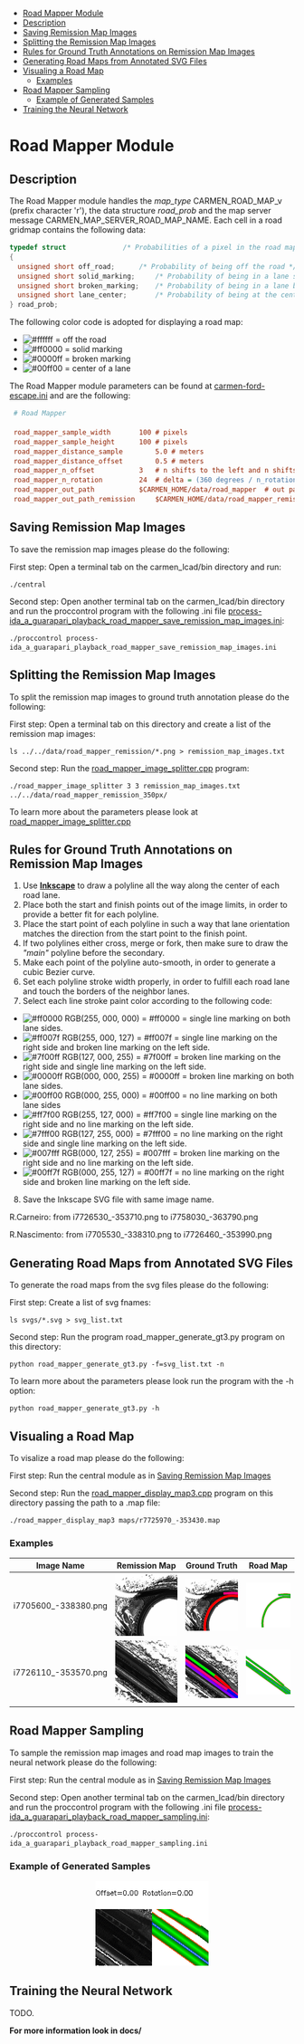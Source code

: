 <!-- Table of contents generated by http://tableofcontent.eu/ -->
- [Road Mapper Module](#road-mapper-module)
- [Description](#description)
- [Saving Remission Map Images](#saving-remission-map-images)
- [Splitting the Remission Map Images](#splitting-the-remission-map-images)
- [Rules for Ground Truth Annotations on Remission Map Images](#rules-for-ground-truth-annotations-on-remission-map-images)
- [Generating Road Maps from Annotated SVG Files](#generating-road-maps-from-annotated-svg-files)
- [Visualing a Road Map](#visualing-a-road-map)
	- [Examples](#examples)
- [Road Mapper Sampling](#road-mapper-sampling)
	- [Example of Generated Samples](#example-of-generated-samples)
- [Training the Neural Network](#training-the-neural-network)

# Road Mapper Module

## Description

The Road Mapper module handles the *map_type* CARMEN_ROAD_MAP_v (prefix character 'r'), the data structure *road_prob* and the map server message CARMEN_MAP_SERVER_ROAD_MAP_NAME. Each cell in a road gridmap contains the following data:
```c
typedef struct				/* Probabilities of a pixel in the road map */
{
  unsigned short off_road;		/* Probability of being off the road */
  unsigned short solid_marking;		/* Probability of being in a lane solid marking */
  unsigned short broken_marking;	/* Probability of being in a lane broken marking */
  unsigned short lane_center;		/* Probability of being at the center of a lane */
} road_prob;
```
The following color code is adopted for displaying a road map:
  - ![#ffffff](https://placehold.it/20x20/ffffff/?text=+) = off the road
  - ![#ff0000](https://placehold.it/20x20/ff0000/?text=+) = solid marking
  - ![#0000ff](https://placehold.it/20x20/0000ff/?text=+) = broken marking
  - ![#00ff00](https://placehold.it/20x20/00ff00/?text=+) = center of a lane

The Road Mapper module parameters can be found at [carmen-ford-escape.ini](../carmen-ford-escape.ini) and are the following:
```ini
 # Road Mapper

 road_mapper_sample_width		100	# pixels
 road_mapper_sample_height		100	# pixels
 road_mapper_distance_sample		5.0	# meters
 road_mapper_distance_offset		0.5	# meters
 road_mapper_n_offset			3	# n shifts to the left and n shifts to the right
 road_mapper_n_rotation			24	# delta = (360 degrees / n_rotation) degrees
 road_mapper_out_path			$CARMEN_HOME/data/road_mapper  # out path for generated sample files
 road_mapper_out_path_remission		$CARMEN_HOME/data/road_mapper_remission # out path for generated sample files
```

## Saving Remission Map Images

To save the remission map images please do the following:

First step:
Open a terminal tab on the carmen_lcad/bin directory and run:
```
./central
```
Second step:
Open another terminal tab on the carmen_lcad/bin directory and run the proccontrol program with the following .ini file [process-ida_a_guarapari_playback_road_mapper_save_remission_map_images.ini](../../bin/process-ida_a_guarapari_playback_road_mapper_save_remission_map_images.ini):
```
./proccontrol process-ida_a_guarapari_playback_road_mapper_save_remission_map_images.ini
```

## Splitting the Remission Map Images

To split the remission map images to ground truth annotation please do the following:

First step:
Open a terminal tab on this directory and create a list of the remission map images:
```
ls ../../data/road_mapper_remission/*.png > remission_map_images.txt
```
Second step:
Run the [road_mapper_image_splitter.cpp](road_mapper_image_splitter.cpp) program:
```
./road_mapper_image_splitter 3 3 remission_map_images.txt ../../data/road_mapper_remission_350px/
```
To learn more about the parameters please look at [road_mapper_image_splitter.cpp](road_mapper_image_splitter.cpp)

## Rules for Ground Truth Annotations on Remission Map Images

1. Use [**Inkscape**](https://inkscape.org/en/download) to draw a polyline all the way along the center of each road lane.
2. Place both the start and finish points out of the image limits, in order to provide a better fit for each polyline.
3. Place the start point of each polyline in such a way that lane orientation matches the direction from the start point to the finish point.
4. If two polylines either cross, merge or fork, then make sure to draw the *"main"* polyline before the secondary. 
5. Make each point of the polyline auto-smooth, in order to generate a cubic Bezier curve.
6. Set each polyline stroke width properly, in order to fulfill each road lane and touch the borders of the neighbor lanes.
7. Select each line stroke paint color according to the following code:
  - ![#ff0000](https://placehold.it/20x20/ff0000/?text=+) RGB(255, 000, 000) = #ff0000 = single line marking on both lane sides.
  - ![#ff007f](https://placehold.it/20x20/ff007f/?text=+) RGB(255, 000, 127) = #ff007f = single line marking on the right side and broken line marking on the left side.
  - ![#7f00ff](https://placehold.it/20x20/7f00ff/?text=+) RGB(127, 000, 255) = #7f00ff = broken line marking on the right side and single line marking on the left side.
  - ![#0000ff](https://placehold.it/20x20/0000ff/?text=+) RGB(000, 000, 255) = #0000ff = broken line marking on both lane sides.
  - ![#00ff00](https://placehold.it/20x20/00ff00/?text=+) RGB(000, 255, 000) = #00ff00 = no line marking on both lane sides
  - ![#ff7f00](https://placehold.it/20x20/ff7f00/?text=+) RGB(255, 127, 000) = #ff7f00 = single line marking on the right side and no line marking on the left side.
  - ![#7fff00](https://placehold.it/20x20/7fff00/?text=+) RGB(127, 255, 000) = #7fff00 = no line marking on the right side and single line marking on the left side.
  - ![#007fff](https://placehold.it/20x20/007fff/?text=+) RGB(000, 127, 255) = #007fff = broken line marking on the right side and no line marking on the left side.
  - ![#00ff7f](https://placehold.it/20x20/00ff7f/?text=+) RGB(000, 255, 127) = #00ff7f = no line marking on the right side and broken line marking on the left side.
8. Save the Inkscape SVG file with same image name.

 R.Carneiro:	from i7726530_-353710.png to i7758030_-363790.png

 R.Nascimento:	from i7705530_-338310.png to i7726460_-353990.png

## Generating Road Maps from Annotated SVG Files

To generate the road maps from the svg files please do the following:

First step:
Create a list of svg fnames:
```
ls svgs/*.svg > svg_list.txt
```
Second step:
Run the program road_mapper_generate_gt3.py program on this directory:
```
python road_mapper_generate_gt3.py -f=svg_list.txt -n
```
To learn more about the parameters please look run the program with the -h option:
```
python road_mapper_generate_gt3.py -h
```

## Visualing a Road Map

To visalize a road map please do the following:

First step:
Run the central module as in [Saving Remission Map Images](#saving-remission-map-images)

Second step:
Run the [road_mapper_display_map3.cpp](road_mapper_display_map3.cpp) program on this directory passing the path to a .map file:
```
./road_mapper_display_map3 maps/r7725970_-353430.map
```

### Examples

<center>

| Image Name           | Remission Map                               | Ground Truth                                   | Road Map                                   |
| -------------------- | ------------------------------------------- | ---------------------------------------------- | ------------------------------------------ |
| i7705600_-338380.png | ![Remission Map](data/i7705600_-338380.png) | ![Ground Truth](data/i7705600_-338380_svg.png) | ![Road Map](data/r7705600_-338380_map.png) |
| i7726110_-353570.png | ![Remission Map](data/i7726110_-353570.png) | ![Ground Truth](data/i7726110_-353570_svg.png) | ![Road Map](data/r7726110_-353570_map.png) |

</center>

## Road Mapper Sampling

To sample the remission map images and road map images to train the neural network please do the following:

First step:
Run the central module as in [Saving Remission Map Images](#saving-remission-map-images)

Second step:
Open another terminal tab on the carmen_lcad/bin directory and run the proccontrol program with the following .ini file [process-ida_a_guarapari_playback_road_mapper_sampling.ini](../../bin/process-ida_a_guarapari_playback_road_mapper_sampling.ini):
```
./proccontrol process-ida_a_guarapari_playback_road_mapper_sampling.ini
```
### Example of Generated Samples

<center>

![Sampling Gif](data/gif_7726093_-353507.gif)
 
</center>

<!-- gif generated by  http://gifmaker.me/ -->

## Training the Neural Network

TODO.

**For more information look in docs/**


